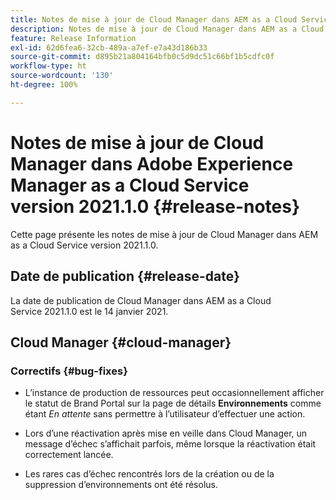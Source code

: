 ```yaml
---
title: Notes de mise à jour de Cloud Manager dans AEM as a Cloud Service version 2021.1.0
description: Notes de mise à jour de Cloud Manager dans AEM as a Cloud Service version 2021.1.0
feature: Release Information
exl-id: 62d6fea6-32cb-489a-a7ef-e7a43d186b33
source-git-commit: d895b21a804164bfb0c5d9dc51c66bf1b5cdfc0f
workflow-type: ht
source-wordcount: '130'
ht-degree: 100%

---
```


# Notes de mise à jour de Cloud Manager dans Adobe Experience Manager as a Cloud Service version 2021.1.0 {#release-notes}

Cette page présente les notes de mise à jour de Cloud Manager dans AEM as a Cloud Service version 2021.1.0.

## Date de publication {#release-date}

La date de publication de Cloud Manager dans AEM as a Cloud Service 2021.1.0 est le 14 janvier 2021.

## Cloud Manager {#cloud-manager}

### Correctifs  {#bug-fixes}

* L’instance de production de ressources peut occasionnellement afficher le statut de Brand Portal sur la page de détails **Environnements** comme étant *En attente* sans permettre à l’utilisateur d’effectuer une action.

* Lors d’une réactivation après mise en veille dans Cloud Manager, un message d’échec s’affichait parfois, même lorsque la réactivation était correctement lancée.

* Les rares cas d’échec rencontrés lors de la création ou de la suppression d’environnements ont été résolus.
